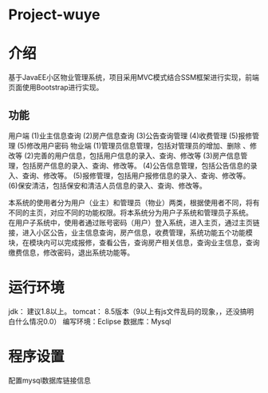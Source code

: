 # Project-wuye
# 介绍
基于JavaEE小区物业管理系统，项目采用MVC模式结合SSM框架进行实现，前端页面使用Bootstrap进行实现。
## 功能
用户端
(1)业主信息查询 
(2)房产信息查询
(3)公告查询管理 
(4)收费管理
(5)报修管理
(5)修改用户密码
物业端
(1)管理员信息管理，包括对管理员的增加、删除 、修改等
(2)完善的用户信息，包括用户信息的录入、查询、修改等
(3)房产信息管理，包括房产信息的录入、查询、修改等。
(4)公告信息管理，包括公告信息的录入、查询、修改等。
(5)报修管理，包括用户报修信息的录入、查询、修改等。
(6)保安清洁，包括保安和清洁人员信息的录入、查询、修改等。

本系统的使用者分为用户（业主）和管理员（物业）两类，根据使用者不同，将有不同的主页，对应不同的功能权限。将本系统分为用户子系统和管理员子系统。
在用户子系统中，使用者通过账号密码（用户）登入系统，进入主页，通过主页链接，进入小区公告，业主信息查询，房产信息，收费管理，系统功能五个功能模块，在模块内可以完成报修，查看公告，查询房产相关信息，查询业主信息，查询缴费信息，修改密码，退出系统功能等。
# 运行环境
jdk： 建议1.8以上。
tomcat： 8.5版本（9以上有js文件乱码的现象，，还没搞明白什么情况0.0）
编写环境：Eclipse
数据库：Mysql
# 程序设置
配置mysql数据库链接信息

